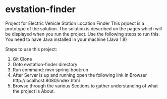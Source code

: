 # evstation-finder
Project for Electric Vehicle Station Location Finder
This prjoect is a prototype of the solution.
The solution is described on the pages which will be displayed when you run the project. 
Use the following steps to run this. You need to have Java installed in your machine (Java 1.8) 

Steps to use this project:
1) Git Clone
2) Goto evstation-finder directory
3) Run command: mvn spring-boot:run
4) After Server is up and running open the following link in Browser
   http://localhost:8080/index.html
5) Browse through the various Sections to gather understanding of what the project is About.
